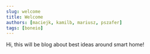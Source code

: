 ```yaml
---
slug: welcome
title: Welcome
authors: [maciejk, kamilb, mariusz, pszafer]
tags: [boneio]
---
```


Hi, this will be blog about best ideas around smart home!
